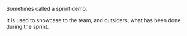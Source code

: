 Sometimes called a sprint demo.

It is used to showcase to the team, and outsiders,
what has been done during the sprint.